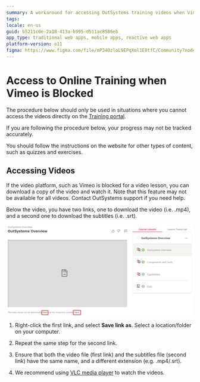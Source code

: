 ```yaml
---
summary: A workaround for accessing OutSystems training videos when Vimeo is blocked by allowing users to download the videos and subtitles directly.
tags:
locale: en-us
guid: b5211c0e-2a18-413a-b995-d511ac8586eb
app_type: traditional web apps, mobile apps, reactive web apps
platform-version: o11
figma: https://www.figma.com/file/mP34OzloL9EPqXml1E0tfC/Community?node-id=1356:245
---
```

# Access to Online Training when Vimeo is Blocked

The procedure below should only be used in situations where you cannot access the videos directly on the [Training portal](https://www.outsystems.com/training).

If you are following the procedure below, your progress may not be tracked accurately.

You should follow the instructions on the website for other types of content, such as quizzes and exercises.

## Accessing Videos

If the video platform, such as Vimeo is blocked for a video lesson, you can download a copy of the video and watch it. Note that this feature may not be available for all videos. Contact OutSystems support if you need help.

Below the video, you have two links, one to download the video (i.e. .mp4), and a second one to download the subtitles (i.e. .srt).

![Screenshot showing the OutSystems training interface with links to download the video and subtitles.](images/online-training-offline-access-1.png "OutSystems Training Video Download Links")

1. Right-click the first link, and select **Save link as**. Select a location/folder on your computer.

1. Repeat the same step for the second link.

1. Ensure that both the video file (first link) and the subtitles file (second link) have the same name, and a different extension (e.g. .mp4/.srt).

1. We recommend using [VLC media player](https://www.videolan.org/) to watch the videos.
